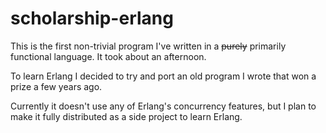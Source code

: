 # scholarship-erlang

This is the first non-trivial program I've written in a ~~purely~~ primarily functional language. It took about an afternoon.

To learn Erlang I decided to try and port an old program I wrote that won a prize a few years ago.

Currently it doesn't use any of Erlang's concurrency features, but I plan to make it fully distributed as a side project to learn Erlang.
